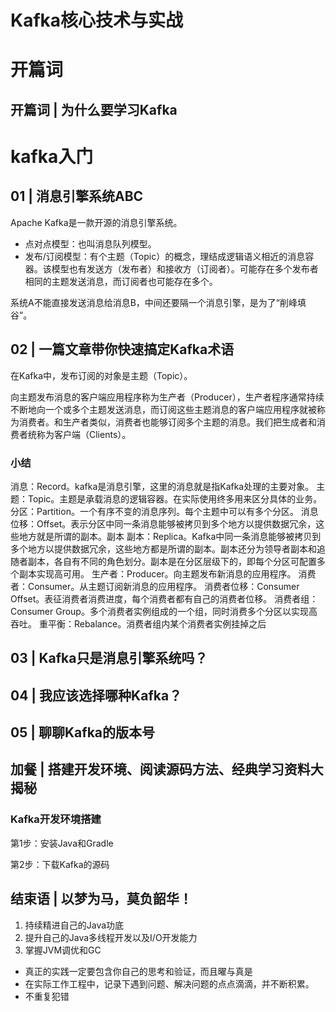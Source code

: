 # Kafka核心技术与实战 #

# 开篇词 #

## 开篇词 | 为什么要学习Kafka ##


# kafka入门 #

## 01 | 消息引擎系统ABC ##

Apache Kafka是一款开源的消息引擎系统。

* 点对点模型：也叫消息队列模型。
* 发布/订阅模型：有个主题（Topic）的概念，理结成逻辑语义相近的消息容器。该模型也有发送方（发布者）和接收方（订阅者）。可能存在多个发布者相同的主题发送消息，而订阅者也可能存在多个。

系统A不能直接发送消息给消息B，中间还要隔一个消息引擎，是为了“削峰填谷”。

## 02 | 一篇文章带你快速搞定Kafka术语 ##

在Kafka中，发布订阅的对象是主题（Topic）。

向主题发布消息的客户端应用程序称为生产者（Producer），生产者程序通常持续不断地向一个或多个主题发送消息，而订阅这些主题消息的客户端应用程序就被称为消费者。和生产者类似，消费者也能够订阅多个主题的消息。我们把生成者和消费者统称为客户端（Clients）。

### 小结 ###

消息：Record。kafka是消息引擎，这里的消息就是指Kafka处理的主要对象。
主题：Topic。主题是承载消息的逻辑容器。在实际使用终多用来区分具体的业务。
分区：Partition。一个有序不变的消息序列。每个主题中可以有多个分区。
消息位移：Offset。表示分区中同一条消息能够被拷贝到多个地方以提供数据冗余，这些地方就是所谓的副本。副本
副本：Replica。Kafka中同一条消息能够被拷贝到多个地方以提供数据冗余，这些地方都是所谓的副本。副本还分为领导者副本和追随者副本，各自有不同的角色划分。副本是在分区层级下的，即每个分区可配置多个副本实现高可用。
生产者：Producer。向主题发布新消息的应用程序。
消费者：Consumer。从主题订阅新消息的应用程序。
消费者位移：Consumer Offset。表征消费者消费进度，每个消费者都有自己的消费者位移。
消费者组：Consumer Group。多个消费者实例组成的一个组，同时消费多个分区以实现高吞吐。
重平衡：Rebalance。消费者组内某个消费者实例挂掉之后

## 03 | Kafka只是消息引擎系统吗？ ##

## 04 | 我应该选择哪种Kafka？ ##

## 05 | 聊聊Kafka的版本号 ##



## 加餐 | 搭建开发环境、阅读源码方法、经典学习资料大揭秘 ##

### Kafka开发环境搭建 ###

第1步：安装Java和Gradle

第2步：下载Kafka的源码

## 结束语 | 以梦为马，莫负韶华！ ##

1. 持续精进自己的Java功底
2. 提升自己的Java多线程开发以及I/O开发能力
3. 掌握JVM调优和GC

* 真正的实践一定要包含你自己的思考和验证，而且曜与真是
* 在实际工作工程中，记录下遇到问题、解决问题的点点滴滴，并不断积累。
* 不重复犯错


